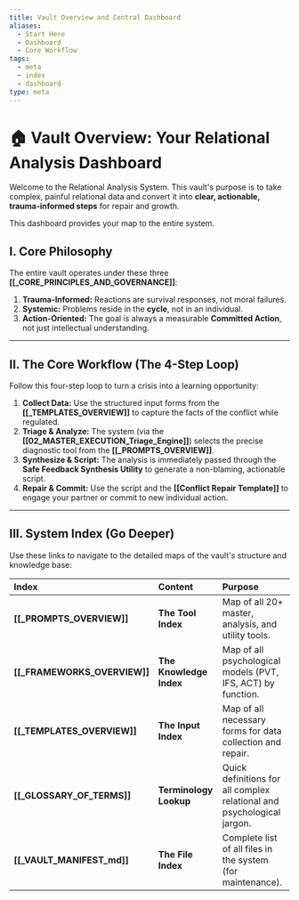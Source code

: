 ```yaml
---
title: Vault Overview and Central Dashboard
aliases:
  - Start Here
  - Dashboard
  - Core Workflow
tags:
  - meta
  - index
  - dashboard
type: meta
---
```


<!-- @format -->

# 🏠 Vault Overview: Your Relational Analysis Dashboard

Welcome to the Relational Analysis System. This vault's purpose is to take complex,
painful relational data and convert it into **clear, actionable, trauma-informed steps**
for repair and growth.

This dashboard provides your map to the entire system.

## I. Core Philosophy

The entire vault operates under these three **[[_CORE_PRINCIPLES_AND_GOVERNANCE]]**:

1.  **Trauma-Informed:** Reactions are survival responses, not moral failures.
2.  **Systemic:** Problems reside in the **cycle**, not in an individual.
3.  **Action-Oriented:** The goal is always a measurable **Committed Action**, not just
    intellectual understanding.

---

## II. The Core Workflow (The 4-Step Loop)

Follow this four-step loop to turn a crisis into a learning opportunity:

1.  **Collect Data:** Use the structured input forms from the
    **[[_TEMPLATES_OVERVIEW]]** to capture the facts of the conflict while regulated.
2.  **Triage & Analyze:** The system (via the **[[02_MASTER_EXECUTION_Triage_Engine]]**)
    selects the precise diagnostic tool from the **[[_PROMPTS_OVERVIEW]]**.
3.  **Synthesize & Script:** The analysis is immediately passed through the **Safe
    Feedback Synthesis Utility** to generate a non-blaming, actionable script.
4.  **Repair & Commit:** Use the script and the **[[Conflict Repair Template]]** to
    engage your partner or commit to new individual action.

---

## III. System Index (Go Deeper)

Use these links to navigate to the detailed maps of the vault's structure and knowledge
base:

| Index                        | Content                 | Purpose                                                                |
| :--------------------------- | :---------------------- | :--------------------------------------------------------------------- |
| **[[_PROMPTS_OVERVIEW]]**    | **The Tool Index**      | Map of all 20+ master, analysis, and utility tools.                    |
| **[[_FRAMEWORKS_OVERVIEW]]** | **The Knowledge Index** | Map of all psychological models (PVT, IFS, ACT) by function.           |
| **[[_TEMPLATES_OVERVIEW]]**  | **The Input Index**     | Map of all necessary forms for data collection and repair.             |
| **[[_GLOSSARY_OF_TERMS]]**   | **Terminology Lookup**  | Quick definitions for all complex relational and psychological jargon. |
| **[[_VAULT_MANIFEST_md]]**   | **The File Index**      | Complete list of all files in the system (for maintenance).            |
